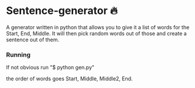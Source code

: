 # Sentence-generator :fire:
A generator written in python that allows you to give it a list of words for the Start, End, Middle. It will then pick random words out of those and create a sentence out of them.


 ### Running
 If not obvious run "$ python gen.py"

 the order of words goes Start, Middle, Middle2, End.
